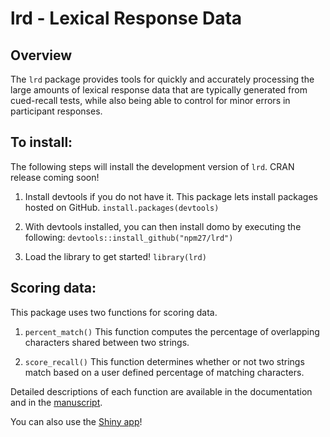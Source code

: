 # lrd - Lexical Response Data

## Overview

The `lrd` package provides tools for quickly and accurately processing the large amounts of lexical response data that are typically generated from cued-recall tests, while also being able to control for minor errors in participant responses.

## To install:

The following steps will install the development version of `lrd`. CRAN release coming soon!

  1. Install devtools if you do not have it. This package lets install packages hosted on GitHub. `install.packages(devtools)`

  2. With devtools installed, you can then install domo by executing the following: `devtools::install_github("npm27/lrd")`

  3. Load the library to get started! `library(lrd)`

## Scoring data:

This package uses two functions for scoring data.

  1. `percent_match()` This function computes the percentage of overlapping characters shared between two strings.
	
  2. `score_recall()` This function determines whether or not two strings match based on a user defined percentage of matching characters.

Detailed descriptions of each function are available in the documentation and in the [manuscript](https://osf.io/g96a7/).


You can also use the [Shiny app](https://npm27.shinyapps.io/lrdshiny/)!
